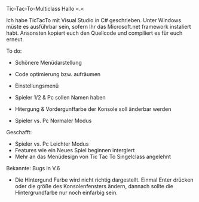 Tic-Tac-To-Multiclass
Hallo <.<

Ich habe TicTacTo mit Visual Studio in C# geschrieben. Unter Windows müste es ausführbar sein, sofern Ihr das Microsoft.net framework instaliert habt. Ansonsten kopiert euch den Quellcode und compiliert es für euch erneut.

To do:

   - Schönere Menüdarstellung
   - Code optimierung bzw. aufräumen
   
   - Einstellungsmenü
   - Spieler 1/2 & Pc sollen Namen haben
   - Hitergung & Vordergunffarbe der Konsole soll änderbar werden 
   
   - Spieler vs. Pc Normaler Modus

Geschafft:

   - Spieler vs. Pc Leichter Modus
   - Features wie ein Neues Spiel beginnen intergiert
   - Mehr an das Menüdesign von Tic Tac To Singelclass angelehnt
   
Bekannte: Bugs in V.6

  - Die Hintergund Farbe wird nicht richtig dargestellt. Einmal Enter drücken oder die größe des Konsolenfensters ändern, dannach sollte die Hintergrundfarbe nur noch einfarbig sein.  
